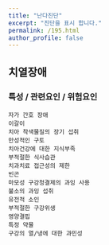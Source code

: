 ```yaml
---
title: "난다진단"
excerpt: "진단을 표시 합니다."
permalink: /195.html
author_profile: false
---
```

## 치열장애



### 특성 / 관련요인 / 위험요인

>   

    자가 간호 장애
    이갈이
    치아 착색물질의 장기 섭취
    만성적인 구토
    치아건강에 대한 지식부족
    부적절한 식사습관
    치과치료 접근성의 제한
    빈곤
    마모성 구강청결제의 과잉 사용
    불소의 과잉 섭취
    유전적 소인
    부적절한 구강위생
    영양결핍
    특정 약물
    구강의 열/냉에 대한 과민성
